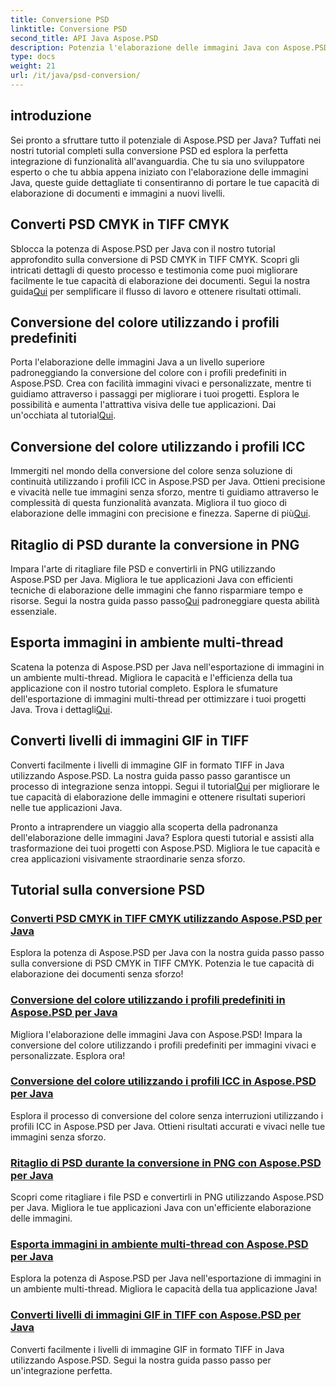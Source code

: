 ```yaml
---
title: Conversione PSD
linktitle: Conversione PSD
second_title: API Java Aspose.PSD
description: Potenzia l'elaborazione delle immagini Java con Aspose.PSD! Impara a convertire PSD CMYK in TIFF CMYK, conversione del colore principale, ritagliare file PSD e altro ancora.
type: docs
weight: 21
url: /it/java/psd-conversion/
---
```

## introduzione

Sei pronto a sfruttare tutto il potenziale di Aspose.PSD per Java? Tuffati nei nostri tutorial completi sulla conversione PSD ed esplora la perfetta integrazione di funzionalità all'avanguardia. Che tu sia uno sviluppatore esperto o che tu abbia appena iniziato con l'elaborazione delle immagini Java, queste guide dettagliate ti consentiranno di portare le tue capacità di elaborazione di documenti e immagini a nuovi livelli.

## Converti PSD CMYK in TIFF CMYK
 Sblocca la potenza di Aspose.PSD per Java con il nostro tutorial approfondito sulla conversione di PSD CMYK in TIFF CMYK. Scopri gli intricati dettagli di questo processo e testimonia come puoi migliorare facilmente le tue capacità di elaborazione dei documenti. Segui la nostra guida[Qui](./cmyk-psd-to-cmyk-tiff/) per semplificare il flusso di lavoro e ottenere risultati ottimali.

## Conversione del colore utilizzando i profili predefiniti
Porta l'elaborazione delle immagini Java a un livello superiore padroneggiando la conversione del colore con i profili predefiniti in Aspose.PSD. Crea con facilità immagini vivaci e personalizzate, mentre ti guidiamo attraverso i passaggi per migliorare i tuoi progetti. Esplora le possibilità e aumenta l'attrattiva visiva delle tue applicazioni. Dai un'occhiata al tutorial[Qui](./color-conversion-default-profiles/).

## Conversione del colore utilizzando i profili ICC
 Immergiti nel mondo della conversione del colore senza soluzione di continuità utilizzando i profili ICC in Aspose.PSD per Java. Ottieni precisione e vivacità nelle tue immagini senza sforzo, mentre ti guidiamo attraverso le complessità di questa funzionalità avanzata. Migliora il tuo gioco di elaborazione delle immagini con precisione e finezza. Saperne di più[Qui](./color-conversion-icc-profiles/).

## Ritaglio di PSD durante la conversione in PNG
 Impara l'arte di ritagliare file PSD e convertirli in PNG utilizzando Aspose.PSD per Java. Migliora le tue applicazioni Java con efficienti tecniche di elaborazione delle immagini che fanno risparmiare tempo e risorse. Segui la nostra guida passo passo[Qui](./cropping-psd-converting-png/) padroneggiare questa abilità essenziale.

## Esporta immagini in ambiente multi-thread
Scatena la potenza di Aspose.PSD per Java nell'esportazione di immagini in un ambiente multi-thread. Migliora le capacità e l'efficienza della tua applicazione con il nostro tutorial completo. Esplora le sfumature dell'esportazione di immagini multi-thread per ottimizzare i tuoi progetti Java. Trova i dettagli[Qui](./export-images-multi-thread/).

## Converti livelli di immagini GIF in TIFF
 Converti facilmente i livelli di immagine GIF in formato TIFF in Java utilizzando Aspose.PSD. La nostra guida passo passo garantisce un processo di integrazione senza intoppi. Segui il tutorial[Qui](./gif-image-layers-to-tiff/) per migliorare le tue capacità di elaborazione delle immagini e ottenere risultati superiori nelle tue applicazioni Java.

Pronto a intraprendere un viaggio alla scoperta della padronanza dell'elaborazione delle immagini Java? Esplora questi tutorial e assisti alla trasformazione dei tuoi progetti con Aspose.PSD. Migliora le tue capacità e crea applicazioni visivamente straordinarie senza sforzo. 
## Tutorial sulla conversione PSD
### [Converti PSD CMYK in TIFF CMYK utilizzando Aspose.PSD per Java](./cmyk-psd-to-cmyk-tiff/)
Esplora la potenza di Aspose.PSD per Java con la nostra guida passo passo sulla conversione di PSD CMYK in TIFF CMYK. Potenzia le tue capacità di elaborazione dei documenti senza sforzo!
### [Conversione del colore utilizzando i profili predefiniti in Aspose.PSD per Java](./color-conversion-default-profiles/)
Migliora l'elaborazione delle immagini Java con Aspose.PSD! Impara la conversione del colore utilizzando i profili predefiniti per immagini vivaci e personalizzate. Esplora ora!
### [Conversione del colore utilizzando i profili ICC in Aspose.PSD per Java](./color-conversion-icc-profiles/)
Esplora il processo di conversione del colore senza interruzioni utilizzando i profili ICC in Aspose.PSD per Java. Ottieni risultati accurati e vivaci nelle tue immagini senza sforzo.
### [Ritaglio di PSD durante la conversione in PNG con Aspose.PSD per Java](./cropping-psd-converting-png/)
Scopri come ritagliare i file PSD e convertirli in PNG utilizzando Aspose.PSD per Java. Migliora le tue applicazioni Java con un'efficiente elaborazione delle immagini.
### [Esporta immagini in ambiente multi-thread con Aspose.PSD per Java](./export-images-multi-thread/)
Esplora la potenza di Aspose.PSD per Java nell'esportazione di immagini in un ambiente multi-thread. Migliora le capacità della tua applicazione Java!
### [Converti livelli di immagini GIF in TIFF con Aspose.PSD per Java](./gif-image-layers-to-tiff/)
Converti facilmente i livelli di immagine GIF in formato TIFF in Java utilizzando Aspose.PSD. Segui la nostra guida passo passo per un'integrazione perfetta.